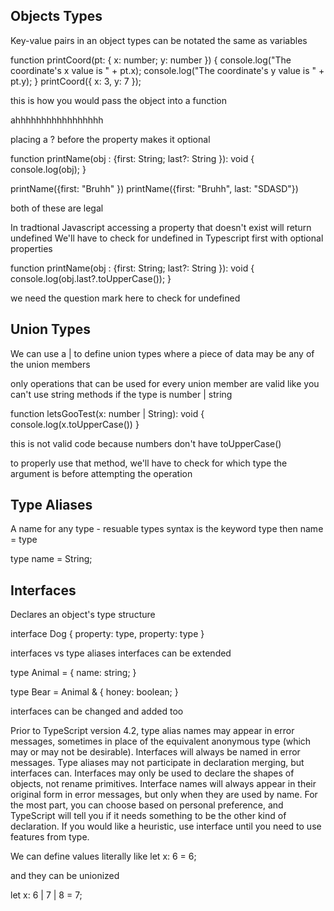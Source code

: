 ## Objects Types
Key-value pairs in an object types can be notated the same as variables

function printCoord(pt: { x: number; y: number }) {
  console.log("The coordinate's x value is " + pt.x);
  console.log("The coordinate's y value is " + pt.y);
}
printCoord({ x: 3, y: 7 });

this is how you would pass the object into a function


ahhhhhhhhhhhhhhhhh


placing a ? before the property makes it optional

function printName(obj : {first: String; last?: String }): void {
    console.log(obj);
}

printName({first: "Bruhh" })
printName({first: "Bruhh", last: "SDASD"})


both of these are legal

In tradtional Javascript accessing a property that doesn't exist will return undefined
We'll have to check for undefined in Typescript first with optional properties


function printName(obj : {first: String; last?: String }): void {
    console.log(obj.last?.toUpperCase());
}

we need the question mark here to check for undefined


## Union Types
We can use a  | to define union types where a piece of data may be any of the union members

only operations that can be used for every union member are valid
like you can't use string methods if the type is number | string

function letsGooTest(x: number | String): void {
    console.log(x.toUpperCase())
}

this is not valid code because numbers don't have toUpperCase()

to properly use that method, we'll have to check for which type the argument is before attempting the operation

## Type Aliases
A name for any type - resuable types
syntax is the keyword type then name = type

type name = String;


## Interfaces
Declares an object's type structure

interface Dog {
  property: type,
  property: type
}

interfaces vs type aliases
interfaces can be extended

type Animal = {
  name: string;
}

type Bear = Animal & { 
  honey: boolean;
}

interfaces can be changed and added too

Prior to TypeScript version 4.2, type alias names may appear in error messages, sometimes in place of the equivalent anonymous type (which may or may not be desirable). Interfaces will always be named in error messages.
Type aliases may not participate in declaration merging, but interfaces can.
Interfaces may only be used to declare the shapes of objects, not rename primitives.
Interface names will always appear in their original form in error messages, but only when they are used by name.
For the most part, you can choose based on personal preference, and TypeScript will tell you if it needs something to be the other kind of declaration. If you would like a heuristic, use interface until you need to use features from type.



We can define values literally like
let x: 6 = 6;

and they can be unionized

let x: 6 | 7 | 8 = 7;